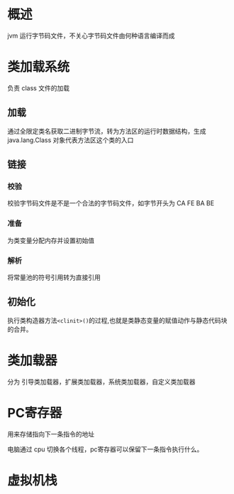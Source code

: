 # 概述

jvm 运行字节码文件，不关心字节码文件由何种语言编译而成

# 类加载系统

负责 class 文件的加载

## 加载

通过全限定类名获取二进制字节流，转为方法区的运行时数据结构，生成 java.lang.Class 对象代表方法区这个类的入口

## 链接

### 校验

校验字节码文件是不是一个合法的字节码文件，如字节开头为 CA FE BA BE

### 准备

为类变量分配内存并设置初始值

### 解析

将常量池的符号引用转为直接引用

## 初始化

执行类构造器方法`<clinit>()`的过程,也就是类静态变量的赋值动作与静态代码块的合并。

# 类加载器

分为 引导类加载器，扩展类加载器，系统类加载器，自定义类加载器

# PC寄存器

用来存储指向下一条指令的地址

电脑通过 cpu 切换各个线程，pc寄存器可以保留下一条指令执行什么。

# 虚拟机栈

